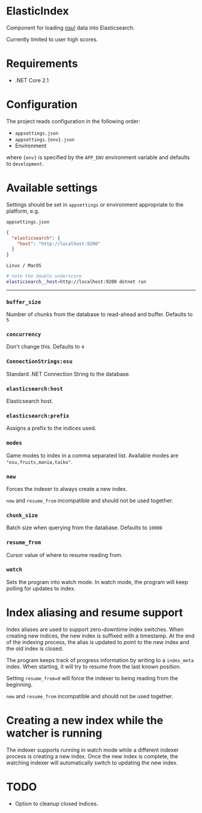 # ElasticIndex

Component for loading [osu!](https://osu.ppy.sh) data into Elasticsearch.

Currently limited to user high scores.

# Requirements

- .NET Core 2.1

# Configuration

The project reads configuration in the following order:
- `appsettings.json`
- `appsettings.{env}.json`
- Environment

where `{env}` is specified by the `APP_ENV` environment variable and defaults to `development`.

# Available settings

Settings should be set in `appsettings` or environment appropriate to the platform, e.g.

`appsettings.json`
```json
{
  "elasticsearch": {
    "host": "http://localhost:9200"
  }
}
```

`Linux / MacOS`
```sh
# note the double underscore
elasticsearch__host=http://localhost:9200 dotnet run
```

---

### `buffer_size`
Number of chunks from the database to read-ahead and buffer.
Defaults to `5`

### `concurrency`
Don't change this.
Defaults to `4`

### `ConnectionStrings:osu`
Standard .NET Connection String to the database.

### `elasticsearch:host`
Elasticsearch host.

### `elasticsearch:prefix`
Assigns a prefix to the indices used.

### `modes`
Game modes to index in a comma separated list.
Available modes are `"osu,fruits,mania,taiko"`.

### `new`
Forces the indexer to always create a new index.

`new` and `resume_from` incompatible and should not be used together.

### `chunk_size`
Batch size when querying from the database.
Defaults to `10000`

### `resume_from`
Cursor value of where to resume reading from.

### `watch`
Sets the program into watch mode.
In watch mode, the program will keep polling for updates to index.

# Index aliasing and resume support
Index aliases are used to support zero-downtime index switches.
When creating new indices, the new index is suffixed with a timestamp.
At the end of the indexing process, the alias is updated to point to the new index and the old index is closed.

The program keeps track of progress information by writing to a `index_meta` index. When starting, it will try to resume from the last known position.

Setting `resume_from=0` will force the indexer to being reading from the beginning.

`new` and `resume_from` incompatible and should not be used together.

# Creating a new index while the watcher is running
The indexer supports running in watch mode while a different indexer process is creating a new index. Once the new index is complete, the watching indexer will automatically switch to updating the new index.

# TODO

- Option to cleanup closed indices.

